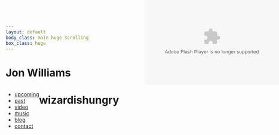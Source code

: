 ```yaml
---
layout: default 
body_class: main huge scrolling
box_class: huge
---
```

<h1>Jon Williams</h1>


<div style="position: fixed; right: 0; top: 0">
<!--    <iframe src="http://player.vimeo.com/video/27566659?portrait=0" width="640" height="360" frameborder="0"> </iframe> -->

<object width="360" height="228" classid="clsid:d27cdb6e-ae6d-11cf-96b8-444553540000">
  <param name="flashvars" value="vid=838833&amp;autoplay=false&amp;style=ubCC2550:lcE87A9F:ocffffff:ucffffff"/>
  <param name="allowfullscreen" value="true"/>
  <param name="allowscriptaccess" value="always"/>
  <param name="src" value="http://www.ustream.tv/flash/viewer.swf"/>
  <embed flashvars="vid=838833&amp;autoplay=false&amp;style=ubCC2550:lcE87A9F:ocffffff:ucffffff" width="360" height="228" allowfullscreen="true" allowscriptaccess="always" src="http://www.ustream.tv/flash/viewer.swf" type="application/x-shockwave-flash"></embed>
</object>

</div>
<ul style="float:left" class="root">
  <li><a class="upcoming" href="upcoming.html">upcoming</a></li>
  <li><a class="chronology" href="chronology.html">past</a></li>

  <li><a class="video" href="media.html">video</a></li>

  
  <li>
    <a href="http://soundcloud.com/wizardishungry">music</a>
    <!--
    <span class="reveal">&rarr; &rarr; <sup>&uarr;</sup></span>
    <ul class="less">
        <li><a href="http://soundcloud.com/enoch-aln">Enoch A.L.N.</a></li>
        <li><a href="http://excepter.net/">Excepter</a></li>
        <li class="less"><a href="http://chmmrwhenagitated.com/">Chmmr When Agitated</a></li>
        <li class="less"><a href="http://soundcloud.com/wizardishungry">Soundcloud Demos</a></li>
    </ul>
    -->
  </li>
  

  <li><a class="blog" href="http://blog.wizardishungry.com/">blog</a></li>

  <li><a class="contact" href="mailto:jon@wizardishungry.com">contact</a></li>

</ul>
<h1>wizardishungry</h1>

